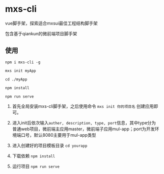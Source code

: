 # mxs-cli

vue脚手架，探索适合mxsui最佳工程结构脚手架

包含基于qiankun的微前端项目脚手架

## 使用

```
npm i mxs-cli -g

mxs init myApp

cd ./myApp

npm install

npm run serve
```

1. 首先全局安装mxs-cli脚手架，之后使用命令 `mxs init 你的项目名` 创建应用即可。

2. 进入init后依次输入`auther, description, type, port`信息，其中type分为普通web项目，微前端主应用master，微前端子应用mul-app；port为开发环境端口号，默认8080主要用于mul-app类型

3. 进入创建好的项目模板目录 `cd yourapp`

4. 下载依赖 `npm install`

5. 运行项目 `npm run serve`
